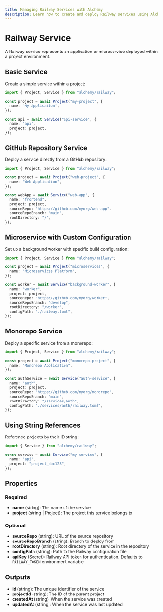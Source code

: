 ```yaml
---
title: Managing Railway Services with Alchemy
description: Learn how to create and deploy Railway services using Alchemy for application and microservice management.
---
```


# Railway Service

A Railway service represents an application or microservice deployed within a project environment.

## Basic Service

Create a simple service within a project:

```typescript
import { Project, Service } from "alchemy/railway";

const project = await Project("my-project", {
  name: "My Application",
});

const api = await Service("api-service", {
  name: "api",
  project: project,
});
```

## GitHub Repository Service

Deploy a service directly from a GitHub repository:

```typescript
import { Project, Service } from "alchemy/railway";

const project = await Project("web-project", {
  name: "Web Application",
});

const webApp = await Service("web-app", {
  name: "frontend",
  project: project,
  sourceRepo: "https://github.com/myorg/web-app",
  sourceRepoBranch: "main",
  rootDirectory: "/",
});
```

## Microservice with Custom Configuration

Set up a background worker with specific build configuration:

```typescript
import { Project, Service } from "alchemy/railway";

const project = await Project("microservices", {
  name: "Microservices Platform",
});

const worker = await Service("background-worker", {
  name: "worker",
  project: project,
  sourceRepo: "https://github.com/myorg/worker",
  sourceRepoBranch: "develop",
  rootDirectory: "/worker",
  configPath: "./railway.toml",
});
```

## Monorepo Service

Deploy a specific service from a monorepo:

```typescript
import { Project, Service } from "alchemy/railway";

const project = await Project("monorepo-project", {
  name: "Monorepo Application",
});

const authService = await Service("auth-service", {
  name: "auth",
  project: project,
  sourceRepo: "https://github.com/myorg/monorepo",
  sourceRepoBranch: "main",
  rootDirectory: "/services/auth",
  configPath: "./services/auth/railway.toml",
});
```

## Using String References

Reference projects by their ID string:

```typescript
import { Service } from "alchemy/railway";

const service = await Service("my-service", {
  name: "api",
  project: "project_abc123",
});
```

## Properties

### Required

- **name** (string): The name of the service
- **project** (string | Project): The project this service belongs to

### Optional

- **sourceRepo** (string): URL of the source repository
- **sourceRepoBranch** (string): Branch to deploy from
- **rootDirectory** (string): Root directory of the service in the repository
- **configPath** (string): Path to the Railway configuration file
- **apiKey** (Secret): Railway API token for authentication. Defaults to `RAILWAY_TOKEN` environment variable

## Outputs

- **id** (string): The unique identifier of the service
- **projectId** (string): The ID of the parent project
- **createdAt** (string): When the service was created
- **updatedAt** (string): When the service was last updated
